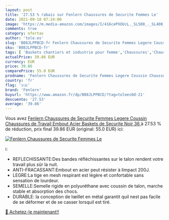 ```yaml
---
layout: post
title: '27.53 % rabais sur Fenlern Chaussures de Securite Femmes Le'
date: 2021-09-18 07:24:00
image: 'https://m.media-amazon.com/images/I/416cePXOUcL._SL500_._SL400_.jpg'
comments: true
category: ofertas
author: 'tole.es'
slug: 'B08JLPPBCD-fr Fenlern Chaussures de Securite Femmes Legere Coussin...'
sku: 'B08JLPPBCD-fr'
tags: [ 'Baskets chantiers et industrie pour femme','Chaussures','Chaussures chantiers et industrie pour femme','Chaussures de travail femme','Chaussures et Sacs','Chaussures femme','fenlern', ]
actualPrice: 39.86 EUR
currency: EUR
price: 39.86
comparePrice: 55.0 EUR
prodname: 'Fenlern Chaussures de Securite Femmes Legere Coussin Chaussures de Travail Embout Acier Baskets de Securite  Noir 36 '
country: 'fr'
flag: '🇫🇷'
brand: 'Fenlern'
buyurl: 'https://www.amazon.fr/dp/B08JLPPBCD/?tag=tolees0d-21'
descuento: '27.53'
average: '39.86'
---
```


Vous avez [Fenlern Chaussures de Securite Femmes Legere Coussin Chaussures de Travail Embout Acier Baskets de Securite  Noir 36 ](https://www.amazon.fr/dp/B08JLPPBCD/?tag=tolees0d-21)  à  27.53 % de réduction, prix final  39.86 EUR (original: 55.0 EUR) ici:

[![Fenlern Chaussures de Securite Femmes Le](https://m.media-amazon.com/images/I/416cePXOUcL._SL500_._SL400_.jpg)](https://www.amazon.fr/dp/B08JLPPBCD/?tag=tolees0d-21)

ℹ️:

- REFLECHISSANTE:Des bandes réfléchissantes sur le talon rendent votre travail plus sûr la nuit.
- ANTI-FRACASSANT:Embout en acier peut résister à limpact 200J.
- LEGRE:La tige en mesh respirant est légère et confortable sans sensation de lourdeur.
- SEMELLE:Semelle rigide en polyuréthane avec coussin de talon, marche stable et absorption des chocs.
- DURABLE: la conception de lœillet en métal garantit quil nest pas facile de se déformer et de se casser lorsquil est tiré.

[🛒 Achetez-le maintenant!!](https://www.amazon.fr/dp/B08JLPPBCD/?tag=tolees0d-21)
